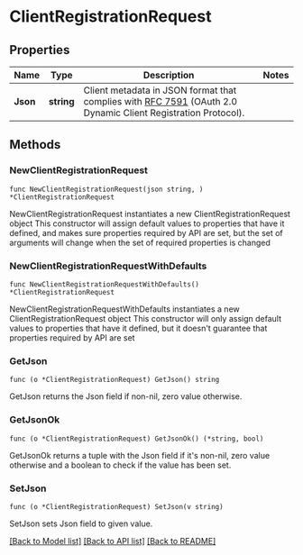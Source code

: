 # ClientRegistrationRequest

## Properties

Name | Type | Description | Notes
------------ | ------------- | ------------- | -------------
**Json** | **string** | Client metadata in JSON format that complies with [RFC 7591](https://datatracker.ietf.org/doc/html/rfc7591) (OAuth 2.0 Dynamic Client Registration Protocol). | 

## Methods

### NewClientRegistrationRequest

`func NewClientRegistrationRequest(json string, ) *ClientRegistrationRequest`

NewClientRegistrationRequest instantiates a new ClientRegistrationRequest object
This constructor will assign default values to properties that have it defined,
and makes sure properties required by API are set, but the set of arguments
will change when the set of required properties is changed

### NewClientRegistrationRequestWithDefaults

`func NewClientRegistrationRequestWithDefaults() *ClientRegistrationRequest`

NewClientRegistrationRequestWithDefaults instantiates a new ClientRegistrationRequest object
This constructor will only assign default values to properties that have it defined,
but it doesn't guarantee that properties required by API are set

### GetJson

`func (o *ClientRegistrationRequest) GetJson() string`

GetJson returns the Json field if non-nil, zero value otherwise.

### GetJsonOk

`func (o *ClientRegistrationRequest) GetJsonOk() (*string, bool)`

GetJsonOk returns a tuple with the Json field if it's non-nil, zero value otherwise
and a boolean to check if the value has been set.

### SetJson

`func (o *ClientRegistrationRequest) SetJson(v string)`

SetJson sets Json field to given value.



[[Back to Model list]](../README.md#documentation-for-models) [[Back to API list]](../README.md#documentation-for-api-endpoints) [[Back to README]](../README.md)


